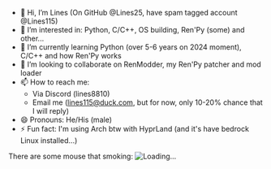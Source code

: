 - 👋 Hi, I’m Lines (On GitHub @Lines25, have spam tagged account @Lines115)
- 👀 I’m interested in: Python, C/C++, OS building, Ren'Py (some) and other...
- 🌱 I’m currently learning Python (over 5-6 years on 2024 moment), C/C++ and how Ren'Py works
- 💞️ I’m looking to collaborate on RenModder, my Ren'Py patcher and mod loader
- 📫 How to reach me:
  - Via Discord (lines8810)
  - Email me (lines115@duck.com, but for now, only 10-20% chance that I will reply)
- 😄 Pronouns: He/His (male)
- ⚡ Fun fact: I'm using Arch btw with HyprLand (and it's have bedrock Linux installed...)

There are some mouse that smoking:
![Loading...](https://media.discordapp.net/attachments/1014260717949562970/1190631714368786533/rat_smoke_ss13_hd.gif?ex=66ffdeb1&is=66fe8d31&hm=6cf64ab675df3a89d290b17507dce6b35446622c2570fabd7cc6b0aaa947fac6&=&width=300&height=300)
